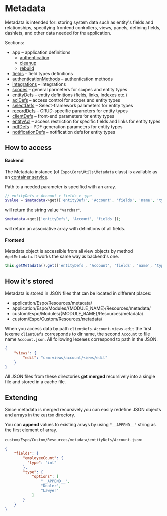 # Metadata

Metadata is intended for: storing system data such as entity's fields and relationships, specifying frontend controllers, views, panels, defining fields, dashlets, and other data needed for the application.

Sections:

* app – application definitions
  * [authentication](metadata/app-authentication.md)
  * [cleanup](metadata/app-cleanup.md)
  * [rebuild](metadata/app-rebuild.md)
* [fields](metadata/fields.md) – field types definitions
* [authenticationMethods](metadata/authentication-methods.md) – authentication methods
* [integrations](metadata/integrations.md) – integrations
* [scopes](metadata/scopes.md) – general parmeters for scopes and entity types
* [entityDefs](metadata/entity-defs.md) – entity definitions (fields, links, indexes etc.)
* [aclDefs](metadata/acl-defs.md) – access control for scopes and entity types
* [selectDefs](metadata/select-defs.md) – Select-framework parameters for entity types
* [recordDefs](metadata/record-defs.md) – CRUD-specific parameters for entity types
* [clientDefs](metadata/client-defs.md) – front-end parameters for entity types
* [entityAcl](metadata/entity-acl.md) – access restriction for specific fields and links for entity types
* [pdfDefs](metadata/pdf-defs.md) – PDF generation parameters for entity types
* [notificationDefs](metadata/notification-defs.md) – notification defs for entity types



## How to access

#### Backend

The Metadata instance (of `Espo\Core\Utils\Metadata` class) is available as an [container service](di.md).

Path to a needed parameter is specified with an array.

```php
// entityDefs > Account > fields > type
$value = $metadata->get(['entityDefs', 'Account', 'fields', 'name', 'type']);
```
will return the string value `"varchar"`.

```php
$metadata->get(['entityDefs', 'Account', 'fields']);
```
will return an associative array with definitions of all fields.


#### Frontend

Metadata object is accessible from all view objects by method `#getMetadata`. It works the same way as backend's one.

```JavaScript
this.getMetadata().get(['entityDefs', 'Account', 'fields', 'name', 'type']);
```


## How it's stored

Metadata is stored in JSON files that can be located in different places:

* application/Espo/Resources/metadata/
* application/Espo/Modules/{MODULE_NAME}/Resources/metadata/
* custom/Espo/Modules/{MODULE_NAME}/Resources/metadata/
* custom/Espo/Custom/Resources/metadata/

When you access data by path `clientDefs.Account.views.edit` the first lexeme `clientDefs` corresponds to dir name, the second `Account` to file name `Account.json`. All following lexemes correspond to path in the JSON.
```json
{
    "views": {
        "edit": "crm:views/account/views/edit" 
    }
}
```

All JSON files from these directories **get merged** recursively into a single file and stored in a cache file. 


## Extending

Since metadata is merged recursively you can easily redefine JSON objects and arrays in the `custom` directory.

You can **append** values to existing arrays by using `"__APPEND__"` string as the first element of array.

`custom/Espo/Custom/Resources/metadata/entityDefs/Account.json`:

```json
{
    "fields": {
        "employeeCount": {
          "type": "int"
        },
        "type": {
            "options": [
                "__APPEND__",
                "Dealer",
                "Lawyer"
            ]
        }
    }
}
```
